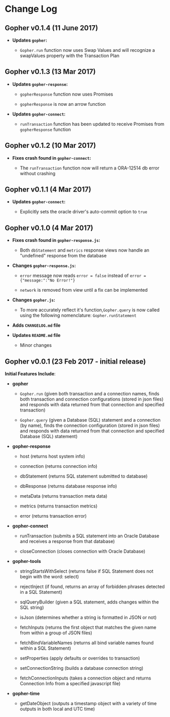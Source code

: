 # Change Log

## Gopher v0.1.4 (11 June 2017)

- **Updates ```gopher```:**

  - ```Gopher.run``` function now uses Swap Values and will recognize a swapValues property with the Transaction Plan

## Gopher v0.1.3 (13 Mar 2017)

- **Updates ```gopher-response```:**

  - ```gopherResponse``` function now uses Promises

  - ```gopherResponse``` is now an arrow function

- **Updates ```gopher-connect```:**

  - ```runTransaction``` function has been updated to receive Promises from ```gopherResponse``` function


## Gopher v0.1.2 (10 Mar 2017)

- **Fixes crash found in ```gopher-connect```:**

  - The ```runTransaction``` function now will return a ORA-12514 db error without crashing


## Gopher v0.1.1 (4 Mar 2017)

- **Updates ```gopher-connect```:**

  - Explicitly sets the oracle driver's auto-commit option to ```true```


## Gopher v0.1.0 (4 Mar 2017)

- **Fixes crash found in ```gopher-response.js```:**

  - Both ```dbStatement``` and ```metrics``` response views now handle an "undefined" response from the database


- **Changes ```gopher-response.js```:**

  - ```error``` message now reads ```error = false``` instead of ```error = {"message:":"No Error!"}```

  - ```network``` is removed from view until a fix can be implemented


- **Changes ```gopher.js```:**

  - To more accurately reflect it's function,```Gopher.query``` is now called using the following nomenclature:  ```Gopher.runStatement```


- **Adds ```CHANGELOG.md``` file**

- **Updates ```README.md``` file**

  - Minor changes



## Gopher v0.0.1 (23 Feb 2017 - initial release)

**Initial Features Include**:

- **gopher**

  - ```Gopher.run``` (given both transaction and a connection names, finds both transaction and connection configurations (stored in json files) and responds with data returned from that connection and specified transaction)

  - ```Gopher.query``` (given a Database (SQL) statement and a connection (by name), finds the connection configuration (stored in json files) and responds with data returned from that connection and specified Database (SQL) statement)


- **gopher-response**

  - host (returns host system info)

  - connection (returns connection info)

  - dbStatement (returns SQL statement submitted to database)

  - dbResponse (returns database response info)

  - metaData (returns transaction meta data)

  - metrics (returns transaction metrics)

  - error (returns transaction error)


- **gopher-connect**

  - runTransaction (submits a SQL statement into an Oracle Database and receives a response from that database)

  - closeConnection (closes connection with Oracle Database)


- **gopher-tools**

  - stringStartsWithSelect (returns false if SQL Statement does not begin with the word: select)

  - rejectInject (if found, returns an array of forbidden phrases detected in a SQL Statement)

  - sqlQueryBuilder (given a SQL statement, adds changes within the SQL string)

  - isJson (determines whether a string is formatted in JSON or not)

  - fetchInputs (returns the first object that matches the given name from within a group of JSON files)

  - fetchBindVariableNames (returns all bind variable names found within a SQL Statement)

  - setProperties (apply defaults or overrides to transaction)

  - setConnectionString (builds a database connection string)

  - fetchConnectionInputs (takes a connection object and returns Connection Info from a specified javascript file)


- **gopher-time**

  - getDateObject (outputs a timestamp object with a variety of time outputs in both local and UTC time)
